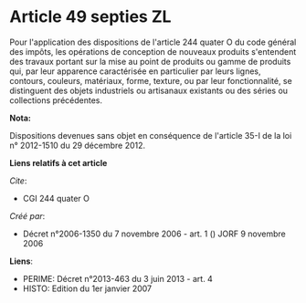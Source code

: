 # Article 49 septies ZL

Pour l'application des dispositions de l'article 244 quater O du code général des impôts, les opérations de conception de
nouveaux produits s'entendent des travaux portant sur la mise au point de produits ou gamme de produits qui, par leur
apparence caractérisée en particulier par leurs lignes, contours, couleurs, matériaux, forme, texture, ou par leur
fonctionnalité, se distinguent des objets industriels ou artisanaux existants ou des séries ou collections précédentes.

**Nota:**

Dispositions devenues sans objet en conséquence de l'article 35-I de la loi n° 2012-1510 du 29 décembre 2012.

**Liens relatifs à cet article**

_Cite_:

  - CGI 244 quater O

_Créé par_:

  - Décret n°2006-1350 du 7 novembre 2006 - art. 1 () JORF 9 novembre 2006

**Liens**:

  - PERIME: Décret n°2013-463 du 3 juin 2013 - art. 4
  - HISTO: Edition du 1er janvier 2007
